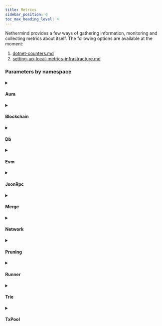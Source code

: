 ```yaml
---
title: Metrics
sidebar_position: 0
toc_max_heading_level: 4
---
```


Nethermind provides a few ways of gathering information, monitoring and collecting metrics about itself. The
following options are available at the moment:

1. [dotnet-counters.md](dotnet-counters.md)
2. [setting-up-local-metrics-infrastracture.md](setting-up-local-metrics-infrastracture.md)

### Parameters by namespace

<!--[start autogen]-->

<details>
<summary className="nd-details-heading">

#### Aura

</summary>
<p>

- **`nethermind_au_ra_step`**
  
  Current AuRa step

- **`nethermind_commit_hash_transaction`**
  
  RANDAO number of commit hash transactions

- **`nethermind_emit_initiate_change`**
  
  POSDAO number of emit init change transactions

- **`nethermind_reported_benign_misbehaviour`**
  
  Number of reported benign misbehaviour validators

- **`nethermind_reported_malicious_misbehaviour`**
  
  Number of reported malicious misbehaviour validators

- **`nethermind_reveal_number`**
  
  RANDAO number of reveal number transactions

- **`nethermind_sealed_transactions`**
  
  Number of sealed transactions generated by engine

- **`nethermind_validators_count`**
  
  Number of current AuRa validators


</p>
</details>

<details>
<summary className="nd-details-heading">

#### Blockchain

</summary>
<p>

- **`nethermind_best_known_block_number`**
  
  The estimated highest block available.

- **`nethermind_blockchain_height`**
  
  The current height of the canonical chain.

- **`nethermind_blocks`**
  
  Total number of blocks processed

- **`nethermind_blocks_sealed`**
  
  Total number of sealed blocks

- **`nethermind_failed_block_seals`**
  
  Total number of failed block seals

- **`nethermind_gas_limit`**
  
  Gas Limit for processed blocks

- **`nethermind_gas_used`**
  
  Gas Used in processed blocks

- **`nethermind_last_difficulty`**
  
  Difficulty of the last block

- **`nethermind_mgas`**
  
  Total MGas processed

- **`nethermind_processing_queue_size`**
  
  Number of blocks awaiting for processing.

- **`nethermind_recovery_queue_size`**
  
  Number of blocks awaiting for recovery of public keys from signatures.

- **`nethermind_reorganizations`**
  
  Total number of chain reorganizations

- **`nethermind_total_difficulty`**
  
  Total difficulty on the chain

- **`nethermind_transactions`**
  
  Total number of transactions processed


</p>
</details>

<details>
<summary className="nd-details-heading">

#### Db

</summary>
<p>

- **`nethermind_bad_blocks_db_reads`**
  
  Number of BadBlocks DB reads.

- **`nethermind_bad_blocks_db_writes`**
  
  Number of BadBlocks DB writes.

- **`nethermind_blob_transactions_db_reads`**
  
  Number of BlobTransactions DB reads.

- **`nethermind_blob_transactions_db_writes`**
  
  Number of BlobTransactions DB writes.

- **`nethermind_block_infos_db_reads`**
  
  Number of Block Infos DB reads.

- **`nethermind_block_infos_db_size`**
  
  Size of blockInfos DB in bytes

- **`nethermind_block_infos_db_writes`**
  
  Number of Block Infos DB writes.

- **`nethermind_block_number_db_reads`**
  
  Number of BlockNumbers DB reads.

- **`nethermind_block_number_db_writes`**
  
  Number of BlockNumbers DB writes.

- **`nethermind_blocks_db_reads`**
  
  Number of Blocks DB reads.

- **`nethermind_blocks_db_size`**
  
  Size of blocks DB in bytes

- **`nethermind_blocks_db_writes`**
  
  Number of Blocks DB writes.

- **`nethermind_bloom_db_reads`**
  
  Number of Bloom DB reads.

- **`nethermind_bloom_db_size`**
  
  Size of bloom DB in bytes

- **`nethermind_bloom_db_writes`**
  
  Number of Bloom DB writes.

- **`nethermind_c_h_t_db_reads`**
  
  Number of CHT DB reads.

- **`nethermind_cht_db_size`**
  
  Size of cht DB in bytes

- **`nethermind_c_h_t_db_writes`**
  
  Number of CHT DB writes.

- **`nethermind_code_db_cache`**
  
  Number of Code DB cache reads.

- **`nethermind_code_db_reads`**
  
  Number of Code DB reads.

- **`nethermind_code_db_size`**
  
  Size of code DB in bytes

- **`nethermind_code_db_writes`**
  
  Number of Code DB writes.

- **`nethermind_db_block_cache_memory_size`**
  
  Size of unmanaged memory for DB block caches in bytes

- **`nethermind_db_index_filter_memory_size`**
  
  Size of unmanaged memory for DB indexes and filters in bytes

- **`nethermind_db_memtable_memory_size`**
  
  Size of unmanaged memory for DB memtables in bytes

- **`nethermind_db_stats`**
  
  Metrics extracted from RocksDB Compaction Stats and DB Statistics

- **`nethermind_db_total_memory_size`**
  
  Size of total unmanaged memory for DB in bytes

- **`nethermind_header_db_reads`**
  
  Number of Headers DB reads.

- **`nethermind_header_db_writes`**
  
  Number of Headers DB writes.

- **`nethermind_headers_db_size`**
  
  Size of headers DB in bytes

- **`nethermind_metadata_db_reads`**
  
  Number of Metadata DB reads.

- **`nethermind_metadata_db_size`**
  
  Size of metadata DB in bytes

- **`nethermind_metadata_db_writes`**
  
  Number of Metadata DB writes.

- **`nethermind_other_db_reads`**
  
  Number of other DB reads.

- **`nethermind_other_db_writes`**
  
  Number of other DB writes.

- **`nethermind_receipts_db_reads`**
  
  Number of Receipts DB reads.

- **`nethermind_receipts_db_size`**
  
  Size of receipts DB in bytes

- **`nethermind_receipts_db_writes`**
  
  Number of Receipts DB writes.

- **`nethermind_state_db_pruning`**
  
  Indicator if StadeDb is being pruned.

- **`nethermind_state_db_reads`**
  
  Number of State DB reads.

- **`nethermind_state_db_size`**
  
  Size of state DB in bytes

- **`nethermind_state_db_writes`**
  
  Number of State DB writes.

- **`nethermind_state_tree_reads`**
  
  Number of State Trie reads.

- **`nethermind_state_tree_writes`**
  
  Number of Blocks Trie writes.

- **`nethermind_storage_tree_reads`**
  
  Number of storage trie reads.

- **`nethermind_storage_tree_writes`**
  
  Number of storage trie writes.

- **`nethermind_witness_db_reads`**
  
  Number of Witness DB reads.

- **`nethermind_witness_db_size`**
  
  Size of witness DB in bytes

- **`nethermind_witness_db_writes`**
  
  Number of Witness DB writes.


</p>
</details>

<details>
<summary className="nd-details-heading">

#### Evm

</summary>
<p>

- **`nethermind_blockhash_opcode`**
  
  Number of BLOCKHASH opcodes executed.

- **`nethermind_bn254_add_precompile`**
  
  Number of BN254_ADD precompile calls.

- **`nethermind_bn254_mul_precompile`**
  
  Number of BN254_MUL precompile calls.

- **`nethermind_bn254_pairing_precompile`**
  
  Number of BN254_PAIRING precompile calls.

- **`nethermind_calls`**
  
  Number of calls to other contracts.

- **`nethermind_creates`**
  
  Number of contract create calls.

- **`nethermind_ec_recover_precompile`**
  
  Number of EC_RECOVERY precompile calls.

- **`nethermind_empty_calls`**
  
  Number of calls made to addresses without code.

- **`nethermind_evm_exceptions`**
  
  Number of EVM exceptions thrown by contracts.

- **`nethermind_m_copy_opcode`**
  
  Number of MCOPY opcodes executed.

- **`nethermind_mod_exp_opcode`**
  
  Number of MODEXP precompiles executed.

- **`nethermind_mod_exp_precompile`**
  
  Number of MODEXP precompile calls.

- **`nethermind_point_evaluation_precompile`**
  
  Number of Point Evaluation precompile calls.

- **`nethermind_ripemd160_precompile`**
  
  Number of RIPEMD160 precompile calls.

- **`nethermind_self_destructs`**
  
  Number of SELFDESTRUCT calls.

- **`nethermind_sha256_precompile`**
  
  Number of SHA256 precompile calls.

- **`nethermind_sload_opcode`**
  
  Number of SLOAD opcodes executed.

- **`nethermind_sstore_opcode`**
  
  Number of SSTORE opcodes executed.

- **`nethermind_tload_opcode`**
  
  Number of TLOAD opcodes executed.

- **`nethermind_tstore_opcode`**
  
  Number of TSTORE opcodes executed.


</p>
</details>

<details>
<summary className="nd-details-heading">

#### JsonRpc

</summary>
<p>

- **`nethermind_json_rpc_bytes_received`**
  
  Number of JSON RPC bytes received.

- **`nethermind_json_rpc_bytes_sent`**
  
  Number of JSON RPC bytes sent.

- **`nethermind_json_rpc_errors`**
  
  Number of JSON RPC requests processed with errors.

- **`nethermind_json_rpc_invalid_requests`**
  
  Number of JSON RPC requests that were invalid.

- **`nethermind_json_rpc_request_deserialization_failures`**
  
  Number of JSON RPC requests that failed JSON deserialization.

- **`nethermind_json_rpc_requests`**
  
  Total number of JSON RPC requests received by the node.

- **`nethermind_json_rpc_successes`**
  
  Number of JSON RPC requests processed successfully.


</p>
</details>

<details>
<summary className="nd-details-heading">

#### Merge

</summary>
<p>

- **`nethermind_forkchoice_upded_execution_time`**
  
  ForkchoiceUpded request execution time

- **`nethermind_get_payload_requests`**
  
  Number of GetPayload Requests

- **`nethermind_new_payload_execution_time`**
  
  NewPayload request execution time

- **`nethermind_number_of_transactions_in_get_payload`**
  
  Number of Transactions included in the Last GetPayload Request


</p>
</details>

<details>
<summary className="nd-details-heading">

#### Network

</summary>
<p>

- **`nethermind_already_connected_disconnects`**
  
  Number of received disconnects due to already connected

- **`nethermind_breach_of_protocol_disconnects`**
  
  Number of received disconnects due to breach of protocol

- **`nethermind_client_quitting_disconnects`**
  
  Number of received disconnects due to client quitting

- **`nethermind_disconnect_requested_disconnects`**
  
  Number of received disconnects due to disconnect requested

- **`nethermind_eth62_block_bodies_received`**
  
  Number of eth.62 BlockBodies messages received

- **`nethermind_eth62_block_headers_received`**
  
  Number of eth.62 BlockHeaders messages received

- **`nethermind_eth62_get_block_bodies_received`**
  
  Number of eth.62 GetBlockBodies messages received

- **`nethermind_eth62_get_block_headers_received`**
  
  Number of eth.62 GetBlockHeaders messages received

- **`nethermind_eth62_new_block_hashes_received`**
  
  Number of eth.62 NewBlockHashes messages received

- **`nethermind_eth62_new_block_received`**
  
  Number of eth.62 NewBlock messages received

- **`nethermind_eth62_transactions_received`**
  
  Number of eth.62 Transactions messages received

- **`nethermind_eth63_get_node_data_received`**
  
  Number of eth.63 GetNodeData messages received

- **`nethermind_eth63_get_receipts_received`**
  
  Number of eth.63 GetReceipts messages received

- **`nethermind_eth63_node_data_received`**
  
  Number of eth.63 NodeData messages received

- **`nethermind_eth63_receipts_received`**
  
  Number of eth.63 Receipts messages received

- **`nethermind_eth65_get_pooled_transactions_received`**
  
  Number of eth.65 GetPooledTransactions messages received

- **`nethermind_eth65_get_pooled_transactions_requested`**
  
  Number of eth.65 GetPooledTransactions messages sent

- **`nethermind_eth65_new_pooled_transaction_hashes_received`**
  
  Number of eth.65 NewPooledTransactionHashes messages received

- **`nethermind_eth65_new_pooled_transaction_hashes_sent`**
  
  Number of eth.65 NewPooledTransactionHashes messages sent

- **`nethermind_eth65_pooled_transactions_received`**
  
  Number of eth.65 PooledTransactions messages received

- **`nethermind_eth66_block_bodies_received`**
  
  Number of eth.66 BlockBodies messages received

- **`nethermind_eth66_block_headers_received`**
  
  Number of eth.66 BlockHeaders messages received

- **`nethermind_eth66_get_block_bodies_received`**
  
  Number of eth.66 GetBlockBodies messages received

- **`nethermind_eth66_get_block_headers_received`**
  
  Number of eth.66 GetBlockHeaders messages received

- **`nethermind_eth66_get_node_data_received`**
  
  Number of eth.66 GetNodeData messages received

- **`nethermind_eth66_get_pooled_transactions_received`**
  
  Number of eth.66 GetPooledTransactions messages received

- **`nethermind_eth66_get_pooled_transactions_requested`**
  
  Number of eth.66 GetPooledTransactions messages sent

- **`nethermind_eth66_get_receipts_received`**
  
  Number of eth.66 GetReceipts messages received

- **`nethermind_eth66_node_data_received`**
  
  Number of eth.66 NodeData messages received

- **`nethermind_eth66_pooled_transactions_received`**
  
  Number of eth.66 PooledTransactions messages received

- **`nethermind_eth66_receipts_received`**
  
  Number of eth.66 Receipts messages received

- **`nethermind_eth68_new_pooled_transaction_hashes_received`**
  
  Number of eth.68 NewPooledTransactionHashes messages received

- **`nethermind_eth68_new_pooled_transaction_hashes_sent`**
  
  Number of eth.68 NewPooledTransactionHashes messages sent

- **`nethermind_get_node_data_received`**
  
  Number of GetNodeData messages received via NodeData protocol

- **`nethermind_handshakes`**
  
  Number of devp2p handshakes

- **`nethermind_handshake_timeouts`**
  
  Number of devp2p handshake timeouts

- **`nethermind_hellos_received`**
  
  Number of devp2p hello messages received

- **`nethermind_hellos_sent`**
  
  Number of devp2p hello messages sent

- **`nethermind_incoming_connections`**
  
  Number of incoming connection.

- **`nethermind_incompatible_p2_p_disconnects`**
  
  Number of received disconnects due to incompatible devp2p version

- **`nethermind_les_statuses_received`**
  
  Number of les status messages received

- **`nethermind_les_statuses_sent`**
  
  Number of les status messages sent

- **`nethermind_local_already_connected_disconnects`**
  
  Number of initiated disconnects due to already connected

- **`nethermind_local_breach_of_protocol_disconnects`**
  
  Number of sent disconnects due to breach of protocol

- **`nethermind_local_client_quitting_disconnects`**
  
  Number of initiated disconnects due to client quitting

- **`nethermind_local_disconnect_requested_disconnects`**
  
  Number of initiated disconnects due to disconnect requested

- **`nethermind_local_disconnects_total`**
  
  Number of local disconnects

- **`nethermind_local_incompatible_p2_p_disconnects`**
  
  Number of initiated disconnects due to incompatible devp2p

- **`nethermind_local_null_node_identity_disconnects`**
  
  Number of initiated disconnects due to missing node identity

- **`nethermind_local_other_disconnects`**
  
  Number of initiated disconnects due to other reason

- **`nethermind_local_receive_message_timeout_disconnects`**
  
  Number of initiated disconnects due to request timeout

- **`nethermind_local_same_as_self_disconnects`**
  
  Number of initiated disconnects due to connection to self

- **`nethermind_local_tcp_subsystem_error_disconnects`**
  
  Number of initiated disconnects due to TCP error

- **`nethermind_local_too_many_peers_disconnects`**
  
  Number of initiated disconnects due to breach of protocol

- **`nethermind_local_unexpected_identity_disconnects`**
  
  Number of initiated disconnects due to node identity info mismatch

- **`nethermind_local_useless_peer_disconnects`**
  
  Number of sent disconnects due to useless peer

- **`nethermind_node_data_received`**
  
  Number of NodeData messages received via NodeData protocol

- **`nethermind_null_node_identity_disconnects`**
  
  Number of received disconnects due to missing peer identity

- **`nethermind_other_disconnects`**
  
  Number of received disconnects due to other reasons

- **`nethermind_outgoing_connections`**
  
  Number of outgoing connection.

- **`nethermind_peer_limit`**
  
  The maximum number of peers this node allows to connect.

- **`nethermind_receive_message_timeout_disconnects`**
  
  Number of received disconnects due to request timeouts

- **`nethermind_remote_disconnects_total`**
  
  Number of remote disconnects

- **`nethermind_same_as_self_disconnects`**
  
  Number of received disconnects due to connecting to self

- **`nethermind_snap_account_range_received`**
  
  Number of SNAP AccountRange messages received

- **`nethermind_snap_byte_codes_received`**
  
  Number of SNAP ByteCodes messages received

- **`nethermind_snap_get_account_range_received`**
  
  Number of SNAP GetAccountRange messages received

- **`nethermind_snap_get_account_range_sent`**
  
  Number of SNAP GetAccountRange messages sent

- **`nethermind_snap_get_byte_codes_received`**
  
  Number of SNAP GetByteCodes messages received

- **`nethermind_snap_get_byte_codes_sent`**
  
  Number of SNAP GetByteCodes messages sent

- **`nethermind_snap_get_storage_ranges_received`**
  
  Number of SNAP GetStorageRanges messages received

- **`nethermind_snap_get_storage_ranges_sent`**
  
  Number of SNAP GetStorageRanges messages sent

- **`nethermind_snap_get_trie_nodes_received`**
  
  Number of SNAP GetTrieNodes messages received

- **`nethermind_snap_get_trie_nodes_sent`**
  
  Number of SNAP GetTrieNodes messages sent

- **`nethermind_snap_storage_ranges_received`**
  
  Number of SNAP StorageRanges messages received

- **`nethermind_snap_trie_nodes_received`**
  
  Number of SNAP TrieNodes messages received

- **`nethermind_statuses_received`**
  
  Number of eth status messages received

- **`nethermind_statuses_sent`**
  
  Number of eth status messages sent

- **`nethermind_tcp_subsystem_error_disconnects`**
  
  Number of disconnects due to TCP error

- **`nethermind_too_many_peers_disconnects`**
  
  Number of received disconnects due to too many peers

- **`nethermind_unexpected_identity_disconnects`**
  
  Number of received disconnects due to peer identity information mismatch

- **`nethermind_useless_peer_disconnects`**
  
  Number of received disconnects due to useless peer


</p>
</details>

<details>
<summary className="nd-details-heading">

#### Pruning

</summary>
<p>

- **`nethermind_cached_nodes_count`**
  
  Nodes that are currently kept in cache (either persisted or not)

- **`nethermind_committed_nodes_count`**
  
  Nodes that have been committed since the session start. These nodes may have been pruned, persisted or replaced.

- **`nethermind_deep_pruned_persisted_nodes_count`**
  
  Nodes that have been removed from the cache during deep pruning because they have been persisted before.

- **`nethermind_deep_pruning_time`**
  
  Time taken by the last deep pruning.

- **`nethermind_last_persisted_block_number`**
  
  Last persisted block number (snapshot).

- **`nethermind_loaded_from_cache_nodes_count`**
  
  Number of reads from the node cache.

- **`nethermind_loaded_from_db_nodes_count`**
  
  Number of DB reads.

- **`nethermind_loaded_from_rlp_cache_nodes_count`**
  
  Number of reads from the RLP cache.

- **`nethermind_memory_used_by_cache`**
  
  Estimated memory used by cache.

- **`nethermind_persisted_node_count`**
  
  Nodes that have been persisted since the session start.

- **`nethermind_pruned_persisted_nodes_count`**
  
  Nodes that have been removed from the cache during pruning because they have been persisted before.

- **`nethermind_pruned_transient_nodes_count`**
  
  Nodes that have been removed from the cache during pruning because they were no longer needed.

- **`nethermind_pruning_time`**
  
  Time taken by the last pruning.

- **`nethermind_replaced_nodes_count`**
  
  Number of nodes that have been exactly the same as other nodes in the cache when committing.

- **`nethermind_snapshot_persistence_time`**
  
  Time taken by the last snapshot persistence.


</p>
</details>

<details>
<summary className="nd-details-heading">

#### Runner

</summary>
<p>

- **`nethermind_version`**
  
  Version number


</p>
</details>

<details>
<summary className="nd-details-heading">

#### Trie

</summary>
<p>

- **`nethermind_tree_node_hash_calculations`**
  
  Number of trie node hash calculations.

- **`nethermind_tree_node_rlp_decodings`**
  
  Number of trie node RLP decodings.

- **`nethermind_tree_node_rlp_encodings`**
  
  Number of trie node RLP encodings.


</p>
</details>

<details>
<summary className="nd-details-heading">

#### TxPool

</summary>
<p>

- **`nethermind_blobs_in_block`**
  
  Number of blobs in the block.

- **`nethermind_blob_transaction_count`**
  
  Number of blob transactions in pool.

- **`nethermind_blob_transactions_in_block`**
  
  Number of blob transactions in the block.

- **`nethermind_dark_pool_ratio_level1`**
  
  Ratio of transactions in the block absent in hashCache.

- **`nethermind_dark_pool_ratio_level2`**
  
  Ratio of transactions in the block absent in pending transactions.

- **`nethermind_eip1559_transactions_ratio`**
  
  Ratio of 1559-type transactions in the block.

- **`nethermind_pending1559_transactions_added`**
  
  Number of pending 1559-type transactions added to transaction pool.

- **`nethermind_pending_blob_transactions_added`**
  
  Number of pending blob-type transactions added to transaction pool.

- **`nethermind_pending_transactions_added`**
  
  Number of pending transactions added to transaction pool.

- **`nethermind_pending_transactions_balance_below_value`**
  
  Number of pending transactions received that were ignored because balance is less than txn value.

- **`nethermind_pending_transactions_conflicting_tx_type`**
  
  Number of transactions rejected because of already pending tx of other type (allowed blob txs or others, not both at once).

- **`nethermind_pending_transactions_discarded`**
  
  Number of pending transactions received that were ignored.

- **`nethermind_pending_transactions_evicted`**
  
  Number of pending transactions evicted from transaction pool.

- **`nethermind_pending_transactions_gas_limit_too_high`**
  
  Number of pending transactions received that were ignored because the gas limit was to high for the block.

- **`nethermind_pending_transactions_hashes_received`**
  
  Number of hashes of pending transactions received from peers.

- **`nethermind_pending_transactions_hashes_sent`**
  
  Number of hashes of pending transactions broadcasted to peers.

- **`nethermind_pending_transactions_known`**
  
  Number of already known pending transactions.

- **`nethermind_pending_transactions_low_nonce`**
  
  Number of transactions with already used nonce.

- **`nethermind_pending_transactions_malformed`**
  
  Number of malformed transactions.

- **`nethermind_pending_transactions_nonce_gap`**
  
  Number of pending transactions received that were ignored because of not having preceding nonce of this sender in TxPool.

- **`nethermind_pending_transactions_nonce_too_far_in_future`**
  
  Number of transactions with nonce too far in future.

- **`nethermind_pending_transactions_not_supported_tx_type`**
  
  Number of pending transactions received that were ignored because of not supported transaction type.

- **`nethermind_pending_transactions_passed_filters_but_cannot_compete_on_fees`**
  
  Number of pending transactions received that were ignored after passing early rejections as balance is too low to compete with lowest effective fee in transaction pool.

- **`nethermind_pending_transactions_passed_filters_but_cannot_replace`**
  
  Number of pending transactions received that were trying to replace tx with the same sender and nonce and failed.

- **`nethermind_pending_transactions_received`**
  
  Number of pending transactions received from peers.

- **`nethermind_pending_transactions_sent`**
  
  Number of pending transactions broadcasted to peers.

- **`nethermind_pending_transactions_too_low_balance`**
  
  Number of pending transactions received that were ignored because balance too low for fee to be higher than the lowest fee in transaction pool.

- **`nethermind_pending_transactions_too_low_fee`**
  
  Number of pending transactions received that were ignored because of fee lower than the lowest fee in transaction pool.

- **`nethermind_pending_transactions_too_low_priority_fee`**
  
  Number of pending transactions received that were ignored because of priority fee lower than minimal requirement.

- **`nethermind_pending_transactions_unresolvable_sender`**
  
  Number of pending transactions received that were ignored because the sender couldn't be resolved.

- **`nethermind_pending_transactions_with_expensive_filtering`**
  
  Number of pending transactions that reached filters which are resource expensive

- **`nethermind_pending_transactions_zero_balance`**
  
  Number of pending transactions received that were ignored because balance is zero and cannot pay gas.

- **`nethermind_transaction_count`**
  
  Number of transactions in pool.


</p>
</details>

<!--[end autogen]-->
